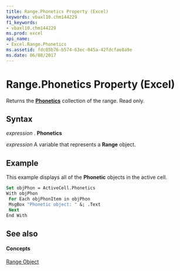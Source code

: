 ```yaml
---
title: Range.Phonetics Property (Excel)
keywords: vbaxl10.chm144229
f1_keywords:
- vbaxl10.chm144229
ms.prod: excel
api_name:
- Excel.Range.Phonetics
ms.assetid: fdc05b76-b574-63ec-045a-42fdcfae8a9e
ms.date: 06/08/2017
---
```



# Range.Phonetics Property (Excel)

Returns the  **[Phonetics](Excel.Phonetics.md)** collection of the range. Read only.


## Syntax

 _expression_ . **Phonetics**

 _expression_ A variable that represents a **Range** object.


## Example

This example displays all of the  **Phonetic** objects in the active cell.


```vb
Set objPhon = ActiveCell.Phonetics 
With objPhon 
 For Each objPhonItem in objPhon 
 MsgBox "Phonetic object: " &; .Text 
 Next 
End With
```


## See also


#### Concepts


[Range Object](Excel.Range(objec).md)

